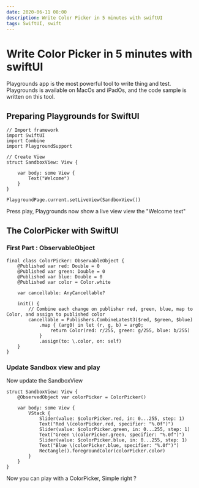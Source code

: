 ```yaml
---
date: 2020-06-11 08:00
description: Write Color Picker in 5 minutes with swiftUI
tags: SwiftUI, swift
---
```


# Write Color Picker in 5 minutes with swiftUI 

Playgrounds app is the most powerful tool to write thing and test. 
Playgrounds is available on MacOs and iPadOs, and the code sample is written on this tool.


## Preparing Playgrounds for SwiftUI 

```
// Import framework
import SwiftUI
import Combine
import PlaygroundSupport

// Create View
struct SandboxView: View {
    
    var body: some View {
        Text("Welcome")
    }
}

PlaygroundPage.current.setLiveView(SandboxView())

```

Press play, Playgrounds now show a live view view the "Welcome text"

## The ColorPicker with SwiftUI

### First Part : ObservableObject

```
final class ColorPicker: ObservableObject {
    @Published var red: Double = 0
    @Published var green: Double = 0
    @Published var blue: Double = 0
    @Published var color = Color.white
    
    var cancellable: AnyCancellable?
    
    init() {
    	// Combine each change on publisher red, green, blue, map to Color, and assign to published color
        cancellable = Publishers.CombineLatest3($red, $green, $blue)
	        .map { (arg0) in let (r, g, b) = arg0; 
	            return Color(red: r/255, green: g/255, blue: b/255) 
	        }
        	.assign(to: \.color, on: self)
    }
}
```

### Update Sandbox view and play

Now update the SandboxView
```
struct SandboxView: View {
    @ObservedObject var colorPicker = ColorPicker()
    
    var body: some View {
        VStack {
            Slider(value: $colorPicker.red, in: 0...255, step: 1)
            Text("Red \(colorPicker.red, specifier: "%.0f")")
            Slider(value: $colorPicker.green, in: 0...255, step: 1)
            Text("Green \(colorPicker.green, specifier: "%.0f")")
            Slider(value: $colorPicker.blue, in: 0...255, step: 1)
            Text("Blue \(colorPicker.blue, specifier: "%.0f")")
            Rectangle().foregroundColor(colorPicker.color)
        }
    }
}
```

Now you can play with a ColorPicker, Simple right ?